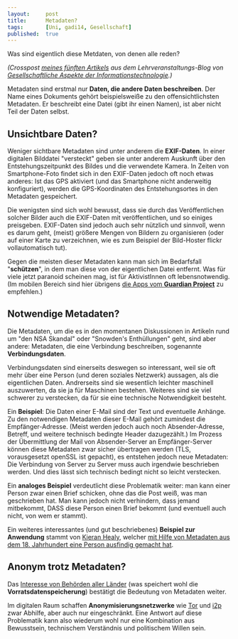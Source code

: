 ```yaml
---
layout: 	post
title: 		Metadaten?
tags: 		[Uni, gadi14, Gesellschaft]
published: 	true
---
```


Was sind eigentlich diese Metdaten, von denen alle reden?

*(Crosspost [meines fünften Artikels](http://tugll.tugraz.at/blog/view/41828/alles-meta-oder-was) aus dem Lehrveranstaltungs-Blog von [Gesellschaftliche Aspekte der Informationstechnologie](http://blog.2904.cc/2014/03/14/gadi14/).)*

Metadaten sind erstmal nur <strong>Daten, die andere Daten beschreiben</strong>. Der Name eines Dokuments geh&ouml;rt beispielswei&szlig;e zu den offensichtlichsten Metadaten. Er beschreibt eine Datei (gibt ihr einen Namen), ist aber nicht Teil der Daten selbst.

## Unsichtbare Daten?
Weniger sichtbare Metadaten sind unter anderem die <strong>EXIF-Daten</strong>. In einer digitalen Bilddatei "versteckt" geben sie unter anderem Auskunft &uuml;ber den Entstehungszeitpunkt des Bildes und die verwendete Kamera. In Zeiten von Smartphone-Foto findet sich in den EXIF-Daten jedoch oft noch etwas anderes: Ist das GPS aktiviert (und das Smartphone nicht&nbsp;anderweitig konfiguriert), werden die GPS-Koordinaten des Entstehungsortes in den Metadaten gespeichert. 

Die wenigsten sind sich wohl bewusst, dass sie durch das Ver&ouml;ffentlichen solcher Bilder auch die EXIF-Daten mit ver&ouml;ffentlichen, und so einiges preisgeben. EXIF-Daten sind jedoch auch sehr n&uuml;tzlich und sinnvoll, wenn es darum geht, (meist) gr&ouml;&szlig;ere Mengen von Bildern zu organisieren (oder auf einer Karte zu verzeichnen, wie es zum Beispiel der Bild-Hoster flickr vollautomatisch tut).

Gegen die meisten dieser Metadaten kann man sich im Bedarfsfall "<strong>sch&uuml;tzen</strong>", in dem man diese von der eigentlichen Datei entfernt. Was f&uuml;r viele jetzt paranoid scheinen mag, ist f&uuml;r AktivistInnen oft lebensnotwendig. (Im mobilen Bereich sind hier &uuml;brigens <a href="https://guardianproject.info/apps/">die Apps vom <strong>Guardian Project</strong></a> zu empfehlen.)

## Notwendige Metadaten?
Die Metadaten, um die es in den momentanen Diskussionen in Artikeln rund um "den NSA Skandal" oder "Snowden's Enth&uuml;llungen" geht, sind aber andere: Metadaten, die eine Verbindung beschreiben, sogenannte <strong>Verbindungsdaten</strong>.

Verbindungsdaten sind einerseits deswegen so interessant, weil sie oft mehr &uuml;ber eine Person (und deren soziales Netzwerk) aussagen, als die eigentlichen Daten.&nbsp;Andrerseits sind sie&nbsp;wesentlich leichter maschinell auszuwerten, da sie ja f&uuml;r Maschinen bestehen. Weiteres sind sie viel schwerer zu verstecken, da f&uuml;r sie eine technische Notwendigkeit besteht.

Ein <strong>Beispiel</strong>: Die Daten einer E-Mail sind der Text und eventuelle Anh&auml;nge. Zu den notwendigen Metadaten dieser E-Mail geh&ouml;rt zumindest die Empf&auml;nger-Adresse. (Meist werden jedoch auch noch Absender-Adresse, Betreff, und weitere technisch bedingte Header dazugez&auml;hlt.) Im Prozess der &Uuml;bermittlung der Mail von Absender-Server an Empf&auml;nger-Server k&ouml;nnen diese Metadaten zwar sicher &uuml;bertragen werden (TLS, vorausgesetzt openSSL ist gepacht), es entstehen jedoch neue Metadaten: Die Verbindung von Server zu Server muss auch irgendwie beschrieben werden. Und dies l&auml;sst sich technisch bedingt nicht so leicht verstecken.

Ein <strong>analoges Beispiel</strong> verdeutlicht diese Problematik weiter: man kann einer Person zwar einen Brief schicken, ohne das die Post wei&szlig;, was man geschrieben hat. Man kann jedoch nicht verhindern, dass jemand mitbekommt, DASS diese Person einen Brief bekommt (und eventuell auch nicht, von wem er stammt).

Ein weiteres interessantes (und gut beschriebenes) <strong>Beispiel zur Anwendung</strong> stammt von&nbsp;<a href="https://twitter.com/kjhealy">Kieran Healy</a>, welcher <a href="http://tugll.tugraz.at/kieranhealy.org/blog/archives/2013/06/09/using-metadata-to-find-paul-revere/">mit Hilfe von Metadaten aus dem 18. Jahrhundert eine Person ausfindig gemacht hat</a>.

## Anonym trotz Metadaten?
Das <a href="https://netzfreiheit.org/2014/04/08/presseaussendung-zu-den-verstrickungen-der-nsa-mit-oesterreichischen-behoerden/">Interesse von Beh&ouml;rden aller L&auml;nder</a> (was speichert wohl die <strong>Vorratsdatenspeicherung</strong>) best&auml;tigt die Bedeutung von Metadaten weiter.

Im digitalen Raum schaffen&nbsp;<strong><span>Anonymisierungsnetzwerke</span></strong> wie <a href="https://www.torproject.org/">Tor</a> und <a href="http://geti2p.net/">i2p</a> zwar Abhilfe, aber auch nur eingeschr&auml;nkt. Eine Antwort auf diese Problematik kann also wiederum wohl nur eine Kombination aus Bewusstsein, technischem&nbsp;Verst&auml;ndnis und politischem Willen sein.

